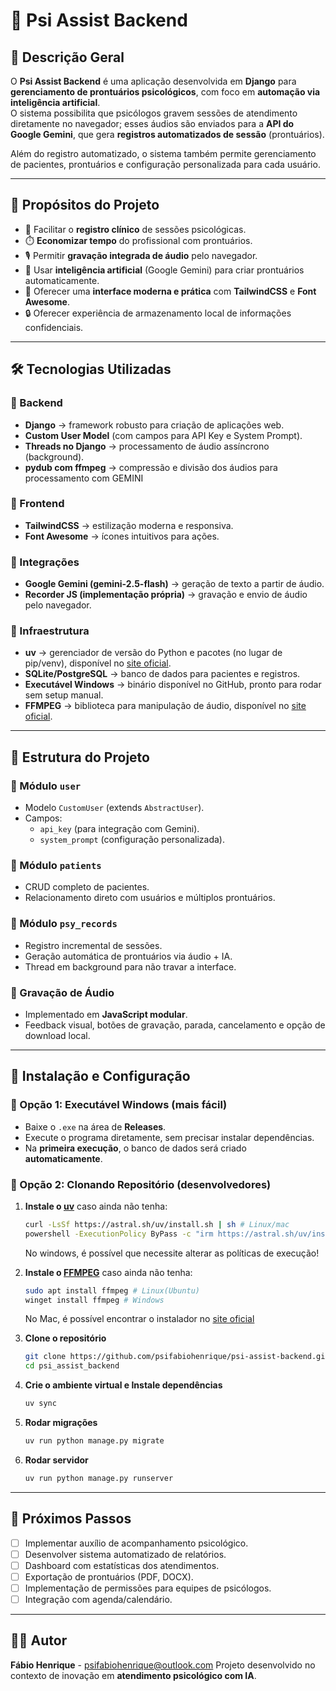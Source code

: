 # 🧠 Psi Assist Backend

## 📌 Descrição Geral
O **Psi Assist Backend** é uma aplicação desenvolvida em **Django** para **gerenciamento de prontuários psicológicos**, com foco em **automação via inteligência artificial**.  
O sistema possibilita que psicólogos gravem sessões de atendimento diretamente no navegador; esses áudios são enviados para a **API do Google Gemini**, que gera **registros automatizados de sessão** (prontuários).  

Além do registro automatizado, o sistema também permite gerenciamento de pacientes, prontuários e configuração personalizada para cada usuário.

---

## 🎯 Propósitos do Projeto
- 📑 Facilitar o **registro clínico** de sessões psicológicas.  
- ⏱️ **Economizar tempo** do profissional com prontuários.  
- 🎙️ Permitir **gravação integrada de áudio** pelo navegador.  
- 🤖 Usar **inteligência artificial** (Google Gemini) para criar prontuários automaticamente.  
- 🎨 Oferecer uma **interface moderna e prática** com **TailwindCSS** e **Font Awesome**.
- 🔒 Oferecer experiência de armazenamento local de informações confidenciais.

---

## 🛠️ Tecnologias Utilizadas

### 🔹 Backend
- **Django** → framework robusto para criação de aplicações web.  
- **Custom User Model** (com campos para API Key e System Prompt).  
- **Threads no Django** → processamento de áudio assíncrono (background).
- **pydub com ffmpeg** → compressão e divisão dos áudios para processamento com GEMINI

### 🔹 Frontend
- **TailwindCSS** → estilização moderna e responsiva.  
- **Font Awesome** → ícones intuitivos para ações.  

### 🔹 Integrações
- **Google Gemini (gemini-2.5-flash)** → geração de texto a partir de áudio.  
- **Recorder JS (implementação própria)** → gravação e envio de áudio pelo navegador.  

### 🔹 Infraestrutura
- **uv** → gerenciador de versão do Python e pacotes (no lugar de pip/venv), disponível no [site oficial](https://docs.astral.sh/uv/guides/install-python/).  
- **SQLite/PostgreSQL** → banco de dados para pacientes e registros.  
- **Executável Windows** → binário disponível no GitHub, pronto para rodar sem setup manual.
- **FFMPEG** → biblioteca para manipulação de áudio, disponível no [site oficial](https://www.ffmpeg.org/download.html).

---

## 📂 Estrutura do Projeto

### 🔸 Módulo `user`
- Modelo `CustomUser` (extends `AbstractUser`).  
- Campos:
  - `api_key` (para integração com Gemini).  
  - `system_prompt` (configuração personalizada).  

### 🔸 Módulo `patients`
- CRUD completo de pacientes.  
- Relacionamento direto com usuários e múltiplos prontuários.  

### 🔸 Módulo `psy_records`
- Registro incremental de sessões.  
- Geração automática de prontuários via áudio + IA.  
- Thread em background para não travar a interface.  

### 🔸 Gravação de Áudio
- Implementado em **JavaScript modular**.  
- Feedback visual, botões de gravação, parada, cancelamento e opção de download local.  

---

## 🚀 Instalação e Configuração

### 🔹 Opção 1: Executável Windows (mais fácil)
- Baixe o `.exe` na área de **Releases**.  
- Execute o programa diretamente, sem precisar instalar dependências.  
- Na **primeira execução**, o banco de dados será criado **automaticamente**.  

### 🔹 Opção 2: Clonando Repositório (desenvolvedores)

1. **Instale o [uv](https://github.com/astral-sh/uv)** caso ainda não tenha:
   ```bash
   curl -LsSf https://astral.sh/uv/install.sh | sh # Linux/mac
   powershell -ExecutionPolicy ByPass -c "irm https://astral.sh/uv/install.ps1 | iex" # Windows
   ```
   No windows, é possível que necessite alterar as políticas de execução!

2. **Instale o [FFMPEG](https://www.ffmpeg.org/download.html)** caso ainda não tenha:
   ```bash
   sudo apt install ffmpeg # Linux(Ubuntu)
   winget install ffmpeg # Windows
   ```
   No Mac, é possível encontrar o instalador no [site oficial](https://www.ffmpeg.org/download.html)

2. **Clone o repositório**
   ```bash
   git clone https://github.com/psifabiohenrique/psi-assist-backend.git
   cd psi_assist_backend
   ```

3. **Crie o ambiente virtual e Instale dependências**
   ```bash
   uv sync
   ```

4. **Rodar migrações**
   ```bash
   uv run python manage.py migrate
   ```

5. **Rodar servidor**
   ```bash
   uv run python manage.py runserver
   ```

---

## 🔮 Próximos Passos
- [ ] Implementar auxílio de acompanhamento psicológico.
- [ ] Desenvolver sistema automatizado de relatórios.
- [ ] Dashboard com estatísticas dos atendimentos.  
- [ ] Exportação de prontuários (PDF, DOCX).  
- [ ] Implementação de permissões para equipes de psicólogos.  
- [ ] Integração com agenda/calendário.  

---

## 👨‍💻 Autor
**Fábio Henrique** - psifabiohenrique@outlook.com
Projeto desenvolvido no contexto de inovação em **atendimento psicológico com IA**.